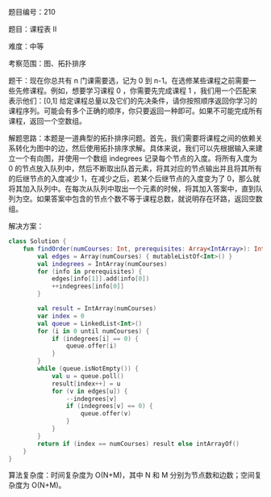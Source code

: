 题目编号：210

题目：课程表 II

难度：中等

考察范围：图、拓扑排序

题干：现在你总共有 n 门课需要选，记为 0 到 n-1。在选修某些课程之前需要一些先修课程。例如，想要学习课程 0 ，你需要先完成课程 1 ，我们用一个匹配来表示他们：[0,1] 给定课程总量以及它们的先决条件，请你按照顺序返回你学习的课程序列。可能会有多个正确的顺序，你只要返回一种即可。如果不可能完成所有课程，返回一个空数组。

解题思路：本题是一道典型的拓扑排序问题。首先，我们需要将课程之间的依赖关系转化为图中的边，然后使用拓扑排序求解。具体来说，我们可以先根据输入来建立一个有向图，并使用一个数组 indegrees 记录每个节点的入度。将所有入度为 0 的节点放入队列中，然后不断取出队首元素，将其对应的节点输出并且将其所有的后继节点的入度减少 1，在减少之后，若某个后继节点的入度变为了 0，那么就将其加入队列中。在每次从队列中取出一个元素的时候，将其加入答案中，直到队列为空。如果答案中包含的节点个数不等于课程总数，就说明存在环路，返回空数组。

解决方案：

```kotlin
class Solution {
    fun findOrder(numCourses: Int, prerequisites: Array<IntArray>): IntArray {
        val edges = Array(numCourses) { mutableListOf<Int>() }
        val indegrees = IntArray(numCourses)
        for (info in prerequisites) {
            edges[info[1]].add(info[0])
            ++indegrees[info[0]]
        }

        val result = IntArray(numCourses)
        var index = 0
        val queue = LinkedList<Int>()
        for (i in 0 until numCourses) {
            if (indegrees[i] == 0) {
                queue.offer(i)
            }
        }
        while (queue.isNotEmpty()) {
            val u = queue.poll()
            result[index++] = u
            for (v in edges[u]) {
                --indegrees[v]
                if (indegrees[v] == 0) {
                    queue.offer(v)
                }
            }
        }
        return if (index == numCourses) result else intArrayOf()
    }
}
```

算法复杂度：时间复杂度为 O(N+M)，其中 N 和 M 分别为节点数和边数；空间复杂度为 O(N+M)。